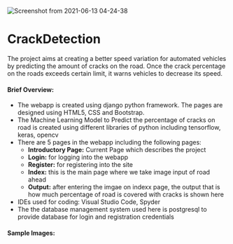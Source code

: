 ![Screenshot from 2021-06-13 04-24-38](https://user-images.githubusercontent.com/54617734/121790682-55b5aa00-cbff-11eb-814d-41ad64f1e0ed.png)
# CrackDetection
The project aims at creating a better speed variation for automated vehicles by predicting the amount of cracks on the road. Once the crack percentage on the roads exceeds certain limit, it warns vehicles to decrease its speed.
#### **Brief Overview:**

-   The webapp is created using django python framework. The pages are
    designed using HTML5, CSS and Bootstrap.
-   The Machine Learning Model to Predict the percentage of cracks on
    road is created using different libraries of python including
    tensorflow, keras, opencv
-   There are 5 pages in the webapp including the following pages:
    -   **Introductory Page:** Current Page which describes the project
    -   **Login:** for logging into the webapp
    -   **Register:** for registering into the site
    -   **Index:** this is the main page where we take image input of
        road ahead
    -   **Output:** after entering the imgae on indexx page, the output
        that is how much percentage of road is covered with cracks is
        shown here
-   IDEs used for coding: Visual Studio Code, Spyder
-   The the database management system used here is postgresql to
    provide database for login and registration credentials


#### **Sample Images:**
